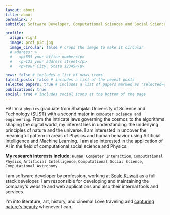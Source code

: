 ```yaml
---
layout: about
title: about
permalink: /
subtitle: Software Developer, Computational Sciences and Social Sciences Enthresearcherusiast

profile:
  align: right
  image: prof_pic.jpg
  image_circular: false # crops the image to make it circular
  # address: >
  #   <p>555 your office number</p>
  #   <p>123 your address street</p>
  #   <p>Your City, State 12345</p>

news: false # includes a list of news items
latest_posts: false # includes a list of the newest posts
selected_papers: true # includes a list of papers marked as "selected={true}"
publications: true
social: true # includes social icons at the bottom of the page
---
```


Hi! I'm a `physics` graduate from Shahjalal University of Science and Technology (SUST) with a second major in `computer science and engineering`. From the intricate laws governing the cosmos to the algorithms shaping the digital world, my interest lies in understanding the underlying principles of nature and the universe. I am interested in uncover the meaningful pattern in areas of Physics and human behavior using Artificial Intelligence and Machine Learning. I am also interested in the application of AI in the field of computational social science and Physics.

**My research interests include:** `Human Computer Interaction`, `Computational Physics`, `Artificial Intelligence`, `Computational Social Science`, `Computational Astronomy`

I am software developer by profession, working at [Scale Kuwait](https://scale-kuwait.com) as a full stack developer. I am responsible for developing and maintaining the company's website and web applications and also their internal tools and services.  

I'm into literature, art, history, and cinema! Love traveling and [capturing nature's beauty](/photography/) whenever I can.